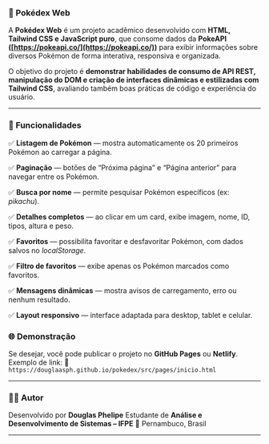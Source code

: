 ### 📘 Pokédex Web

A **Pokédex Web** é um projeto acadêmico desenvolvido com **HTML, Tailwind CSS e JavaScript puro**, que consome dados da **PokeAPI ([https://pokeapi.co/](https://pokeapi.co/))** para exibir informações sobre diversos Pokémon de forma interativa, responsiva e organizada.

O objetivo do projeto é **demonstrar habilidades de consumo de API REST, manipulação do DOM e criação de interfaces dinâmicas e estilizadas com Tailwind CSS**, avaliando também boas práticas de código e experiência do usuário.

---

### 🚀 Funcionalidades

✅ **Listagem de Pokémon** — mostra automaticamente os 20 primeiros Pokémon ao carregar a página.  

✅ **Paginação** — botões de “Próxima página” e “Página anterior” para navegar entre os Pokémon.  

✅ **Busca por nome** — permite pesquisar Pokémon específicos (ex: *pikachu*).  

✅ **Detalhes completos** — ao clicar em um card, exibe imagem, nome, ID, tipos, altura e peso.  

✅ **Favoritos** — possibilita favoritar e desfavoritar Pokémon, com dados salvos no *localStorage*.  

✅ **Filtro de favoritos** — exibe apenas os Pokémon marcados como favoritos.  

✅ **Mensagens dinâmicas** — mostra avisos de carregamento, erro ou nenhum resultado.  

✅ **Layout responsivo** — interface adaptada para desktop, tablet e celular. 


### 🌐 Demonstração

Se desejar, você pode publicar o projeto no **GitHub Pages** ou **Netlify**.
Exemplo de link:
🔗 `https://douglaasph.github.io/pokedex/src/pages/inicio.html`

---

### 👨‍💻 Autor

Desenvolvido por **Douglas Phelipe**
Estudante de **Análise e Desenvolvimento de Sistemas – IFPE**
📍 Pernambuco, Brasil

---
